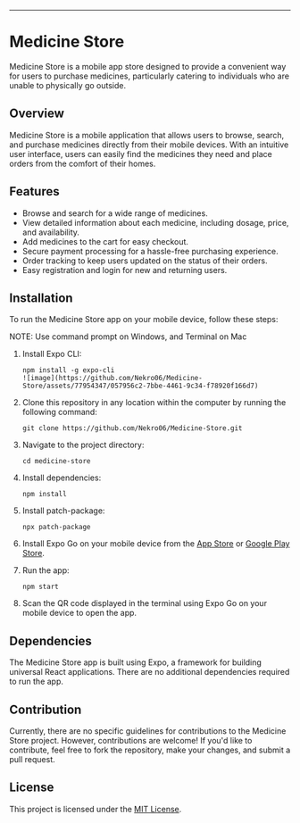---

# Medicine Store

Medicine Store is a mobile app store designed to provide a convenient way for users to purchase medicines, particularly catering to individuals who are unable to physically go outside.

## Overview

Medicine Store is a mobile application that allows users to browse, search, and purchase medicines directly from their mobile devices. With an intuitive user interface, users can easily find the medicines they need and place orders from the comfort of their homes.

## Features

- Browse and search for a wide range of medicines.
- View detailed information about each medicine, including dosage, price, and availability.
- Add medicines to the cart for easy checkout.
- Secure payment processing for a hassle-free purchasing experience.
- Order tracking to keep users updated on the status of their orders.
- Easy registration and login for new and returning users.

## Installation

To run the Medicine Store app on your mobile device, follow these steps:

NOTE: Use command prompt on Windows, and Terminal on Mac

1. Install Expo CLI:
    ```
    npm install -g expo-cli
    ![image](https://github.com/Nekro06/Medicine-Store/assets/77954347/057956c2-7bbe-4461-9c34-f78920f166d7)
    ```

2. Clone this repository in any location within the computer by running the following command:
    ```
    git clone https://github.com/Nekro06/Medicine-Store.git
    ```

3. Navigate to the project directory:
    ```
    cd medicine-store
    ```

4. Install dependencies:
    ```
    npm install
    ```

5. Install patch-package:
    ```
    npx patch-package
    ```

6. Install Expo Go on your mobile device from the [App Store](https://apps.apple.com/us/app/expo-go/id982107779) or [Google Play Store](https://play.google.com/store/apps/details?id=host.exp.exponent&hl=en_US&gl=US).

7. Run the app:
    ```
    npm start
    ```

8. Scan the QR code displayed in the terminal using Expo Go on your mobile device to open the app.

## Dependencies

The Medicine Store app is built using Expo, a framework for building universal React applications. There are no additional dependencies required to run the app.

## Contribution

Currently, there are no specific guidelines for contributions to the Medicine Store project. However, contributions are welcome! If you'd like to contribute, feel free to fork the repository, make your changes, and submit a pull request.

## License

This project is licensed under the [MIT License](LICENSE).
